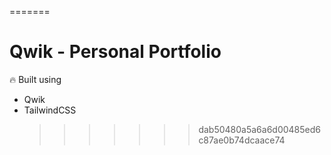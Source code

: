 =======

# Qwik - Personal Portfolio

🔥 Built using

- Qwik
- TailwindCSS
  > > > > > > > dab50480a5a6a6d00485ed6c87ae0b74dcaace74
